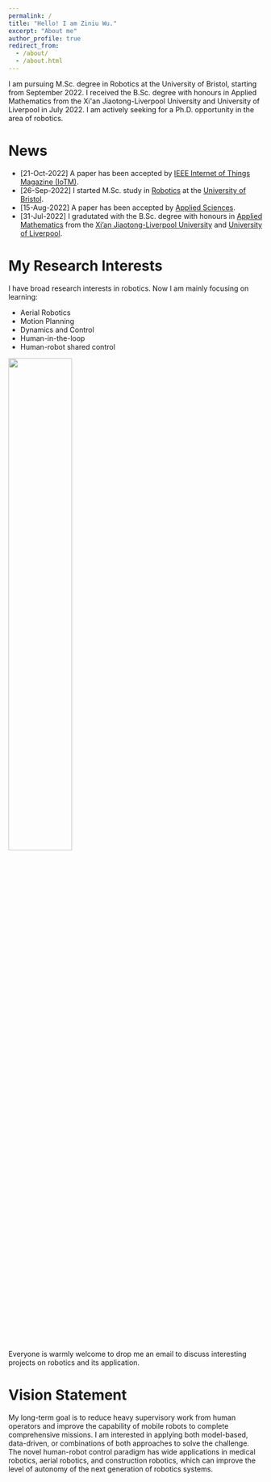```yaml
---
permalink: /
title: "Hello! I am Ziniu Wu."
excerpt: "About me"
author_profile: true
redirect_from: 
  - /about/
  - /about.html
---
```


I am pursuing M.Sc. degree in Robotics at the University of Bristol, starting from September 2022. I received the B.Sc. degree with honours in Applied Mathematics from the Xi'an Jiaotong-Liverpool University and University of Liverpool in July 2022. I am actively seeking for a Ph.D. opportunity in the area of robotics. 



News
======

* [21-Oct-2022] A paper has been accepted by [IEEE Internet of Things Magazine (IoTM)](https://www.comsoc.org/publications/magazines/ieee-internet-things-magazine).
* [26-Sep-2022] I started M.Sc. study in [Robotics](https://www.bristol.ac.uk/study/postgraduate/2023/eng/msc-robotics/) at the [University of Bristol](https://www.bristol.ac.uk/).
* [15-Aug-2022] A paper has been accepted by [Applied Sciences](https://www.mdpi.com/2076-3417/12/16/8201).
* [31-Jul-2022] I gradutated with the B.Sc. degree with honours in [Applied Mathematics](https://www.xjtlu.edu.cn/en/find-a-programme/undergraduate/applied-mathematics) from the [Xi’an Jiaotong-Liverpool University](https://www.xjtlu.edu.cn/en/) and [University of Liverpool](https://www.liverpool.ac.uk/).


My Research Interests
======

I have broad research interests in robotics. Now I am mainly focusing on learning:

* Aerial Robotics
* Motion Planning
* Dynamics and Control
* Human-in-the-loop
* Human-robot shared control

<img src='/site/images/my-research-area.drawio.png' width = "50%" align=center>

Everyone is warmly welcome to drop me an email to discuss interesting projects on robotics and its application.

Vision Statement
======

My long-term goal is to reduce heavy supervisory work from human operators and improve the capability of mobile robots to complete comprehensive missions. I am interested in applying both model-based, data-driven, or combinations of both approaches to solve the challenge. The novel human-robot control paradigm has wide applications in medical robotics, aerial robotics, and construction robotics, which can improve the level of autonomy of the next generation of robotics systems.
